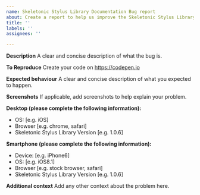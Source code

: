 ```yaml
---
name: Skeletonic Stylus Library Documentation Bug report
about: Create a report to help us improve the Skeletonic Stylus Library Documentation
title: ''
labels: ''
assignees: ''

---
```


**Description**
A clear and concise description of what the bug is.

**To Reproduce**
Create your code on <https://codepen.io>

**Expected behaviour**
A clear and concise description of what you expected to happen.

**Screenshots**
If applicable, add screenshots to help explain your problem.

**Desktop (please complete the following information):**

-  OS: [e.g. iOS]
-  Browser [e.g. chrome, safari]
-  Skeletonic Stylus Library Version [e.g. 1.0.6]

**Smartphone (please complete the following information):**

-  Device: [e.g. iPhone6]
-  OS: [e.g. iOS8.1]
-  Browser [e.g. stock browser, safari]
-  Skeletonic Stylus Library Version [e.g. 1.0.6]

**Additional context**
Add any other context about the problem here.